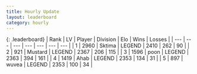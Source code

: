```yaml
---
title: Hourly Update
layout: leaderboard
category: hourly
---
```


{: .leaderboard}
| Rank | LV | Player | Division | Elo | Wins | Losses |
| --- | --- | --- | --- | --- | --- | --- |
| <span data-change="0">1</span> | 2960 | <span title="ID: 353063">Sktima</span> | LEGEND | <span data-change="0">2410</span> | <span data-change="0">262</span> | <span data-change="0">90</span> |
| <span data-change="1">2</span> | 921 | <span title="ID: 611082">Mustard</span> | LEGEND | <span data-change="0">2367</span> | <span data-change="0">206</span> | <span data-change="0">115</span> |
| <span data-change="-1">3</span> | 1596 | <span title="ID: 540690">poon</span> | LEGEND | <span data-change="-11">2363</span> | <span data-change="3">394</span> | <span data-change="2">161</span> |
| <span data-change="0">4</span> | 1419 | <span title="ID: 402846">Ahab</span> | LEGEND | <span data-change="0">2353</span> | <span data-change="0">134</span> | <span data-change="0">31</span> |
| <span data-change="0">5</span> | 897 | <span title="ID: 740957">wuvea</span> | LEGEND | <span data-change="0">2353</span> | <span data-change="0">100</span> | <span data-change="0">34</span> |